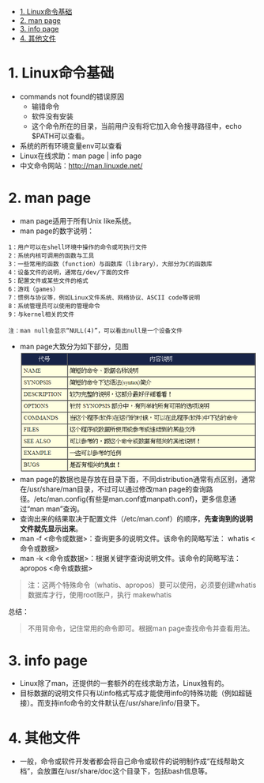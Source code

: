 
<!-- @import "[TOC]" {cmd="toc" depthFrom=1 depthTo=6 orderedList=false} -->

<!-- code_chunk_output -->

- [1. Linux命令基础](#1-linux命令基础)
- [2. man page](#2-man-page)
- [3. info page](#3-info-page)
- [4. 其他文件](#4-其他文件)

<!-- /code_chunk_output -->

# 1. Linux命令基础

 - commands not found的错误原因
     - 输错命令
     - 软件没有安装
     - 这个命令所在的目录，当前用户没有将它加入命令搜寻路径中，echo $PATH可以查看。
 - 系统的所有环境变量env可以查看
 - Linux在线求助：man page | info page  
 - 中文命令网站：http://man.linuxde.net/

# 2. man page

 - man page适用于所有Unix like系统。
 - man page的数字说明：

```
1：用户可以在shell环境中操作的命令或可执行文件
2：系统内核可调用的函数与工具
3：一些常用的函数（function）与函数库（library），大部分为C的函数库
4：设备文件的说明，通常在/dev/下面的文件
5：配置文件或某些文件的格式
6：游戏（games）
7：惯例与协议等，例如Linux文件系统、网络协议、ASCII code等说明
8：系统管理员可以使用的管理命令
9：与kernel相关的文件
    
注：man null会显示“NULL(4)”，可以看出null是一个设备文件
```
 - man page大致分为如下部分，见图  
 ![man page](images/man1.PNG "man page 说明")  
 - man page的数据也是存放在目录下面，不同distribution通常有点区别，通常在/usr/share/man目录，不过可以通过修改man page的查询路径。/etc/man.config(有些是man.conf或manpath.conf)，更多信息通过“man man”查询。
 - 查询出来的结果取决于配置文件（/etc/man.conf）的顺序，**先查询到的说明文件就先显示出来**。
 - man -f <命令或数据>：查询更多的说明文件。该命令的简略写法： whatis <命令或数据> 
 - man -k <命令或数据>：根据关键字查询说明文件。该命令的简略写法：apropos <命令或数据> 

> 注：这两个特殊命令（whatis、apropos）要可以使用，必须要创建whatis数据库才行，使用root账户，执行 makewhatis

总结：

> 不用背命令，记住常用的命令即可。根据man page查找命令并查看用法。

# 3. info page

 - Linux除了man，还提供的一套额外的在线求助方法，Linux独有的。
 - 目标数据的说明文件只有以info格式写成才能使用info的特殊功能（例如超链接）。而支持info命令的文件默认在/usr/share/info/目录下。

# 4. 其他文件

 - 一般，命令或软件开发者都会将自己命令或软件的说明制作成“在线帮助文档”，会放置在/usr/share/doc这个目录下，包括bash信息等。